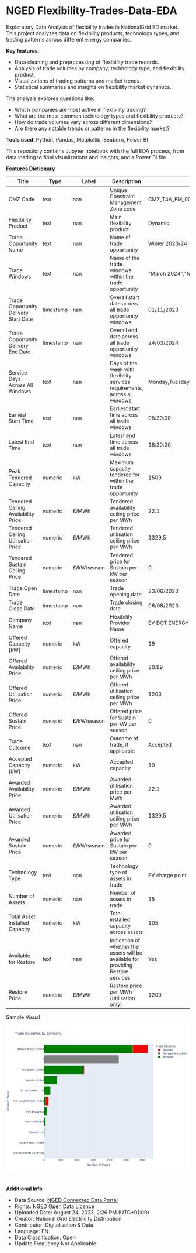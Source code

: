 # NGED Flexibility-Trades-Data-EDA
Exploratory Data Analysis of flexibility trades in NationalGrid ED market.
This project analyzes data on flexibility products, technology types, and trading patterns across different energy companies.

**Key features**:
 - Data cleaning and preprocessing of flexibility trade records.
 - Analysis of trade volumes by company, technology type, and flexibility product.
 - Visualizations of trading patterns and market trends.
 - Statistical summaries and insights on flexibility market dynamics.

The analysis explores questions like:
 - Which companies are most active in flexibility trading?
 - What are the most common technology types and flexibility products?
 - How do trade volumes vary across different dimensions?
 - Are there any notable trends or patterns in the flexibility market?
   
**Tools used**: Python, Pandas, Matplotlib, Seaborn, Power BI

This repository contains Jupyter notebook with the full EDA process, from data loading to final visualizations and insights, and a Power BI file.


<u>**Features Dictionary**</u>

| Title                                     | Type    | Label | Description                                                               | Example                                 |
|-------------------------------------------|---------|-------|---------------------------------------------------------------------------|-----------------------------------------|
| CMZ Code                                  | text    | nan   | Unique Constraint Management Zone code                                    | CMZ_T4A_EM_0012                        |
| Flexibility Product                       | text    | nan   | Main flexibility product                                                  | Dynamic                                 |
| Trade Opportunity Name                    | text    | nan   | Name of trade opportunity                                                 | Winter 2023/24 - Dynamic - Coalville   |
| Trade Windows                             | text    | nan   | Name of the trade windows within the trade opportunity                    | "March 2024","November 2023"           |
| Trade Opportunity Delivery Start Date     | timestamp | nan   | Overall start date across all trade opportunity windows                   | 01/11/2023                             |
| Trade Opportunity Delivery End Date       | timestamp | nan   | Overall end date across all trade opportunity windows                     | 24/03/2024                             |
| Service Days Across All Windows           | text    | nan   | Days of the week with flexibility services requirements, across all windows | Monday,Tuesday,Wednesday,Thursday,Friday |
| Earliest Start Time                       | text    | nan   | Earliest start time across all trade windows                              | 08:30:00                               |
| Latest End Time                           | text    | nan   | Latest end time across all trade windows                                  | 18:30:00                               |
| Peak Tendered Capacity                    | numeric | kW    | Maximum capacity tendered for within the trade opportunity                | 1500                                    |
| Tendered Ceiling Availability Price       | numeric | £/MWh | Tendered availability ceiling price per MWh                                | 22.1                                    |
| Tendered Ceiling Utilisation Price       | numeric | £/MWh | Tendered utilisation ceiling price per MWh                                 | 1329.5                                  |
| Tendered Sustain Ceiling Price            | numeric | £/kW/season | Tendered price for Sustain per kW per season                             | 0                                       |
| Trade Open Date                           | timestamp | nan   | Trade opening date                                                        | 23/06/2023                             |
| Trade Close Date                          | timestamp | nan   | Trade closing date                                                        | 06/08/2023                             |
| Company Name                              | text    | nan   | Flexibility Provider Name                                                 | EV DOT ENERGY LTD                       |
| Offered Capacity [kW]                    | numeric | kW    | Offered capacity                                                          | 19                                      |
| Offered Availability Price                | numeric | £/MWh | Offered availability ceiling price per MWh                                 | 20.99                                   |
| Offered Utilisation Price                 | numeric | £/MWh | Offered utilisation ceiling price per MWh                                  | 1263                                    |
| Offered Sustain Price                     | numeric | £/kW/season | Offered price for Sustain per kW per season                             | 0                                       |
| Trade Outcome                             | text    | nan   | Outcome of trade, if applicable                                           | Accepted                                |
| Accepted Capacity [kW]                   | numeric | kW    | Accepted capacity                                                         | 19                                      |
| Awarded Availability Price                | numeric | £/MWh | Awarded utilisation price per MWh                                         | 22.1                                    |
| Awarded Utilisation Price                 | numeric | £/MWh | Awarded utilisation ceiling price per MWh                                  | 1329.5                                  |
| Awarded Sustain Price                     | numeric | £/kW/season | Awarded price for Sustain per kW per season                             | 0                                       |
| Technology Type                           | text    | nan   | Technology type of assets in trade                                        | EV charge point                         |
| Number of Assets                          | numeric | nan   | Number of assets in trade                                                 | 15                                      |
| Total Asset Installed Capacity            | numeric | kW    | Total installed capacity across assets                                     | 105                                     |
| Available for Restore                     | text    | nan   | Indication of whether the assets will be available for providing Restore services | Yes                                   |
| Restore Price                             | numeric | £/MWh | Restore price per MWh (utilisation only)                                  | 1200                                    |


Sample Visual

![Trade Outcome](https://raw.githubusercontent.com/johnomage/Flexibility-Trades-Data-EDA/main/datastore/tradeOutcome.png)
<br></br>

**Additional Info**
 + Data Source: [NGED Connected Data Portal](https://connecteddata.nationalgrid.co.uk/dataset/flexibility-trades-data-and-results/resource/0e0b3921-c4d0-494c-a5ca-f529ad328ee3)
 + Rights:	[NGED Open Data Licence](https://www.nationalgrid.co.uk/open-data-licence)
 + Uploaded Date:	August 24, 2023, 2:26 PM (UTC+01:00)
 + Creator:	National Grid Electricity Distribution
 + Contributor:	Digitalisation & Data
 + Language: EN
 + Data Classification:	Open
 + Update Frequency	Not Applicable
